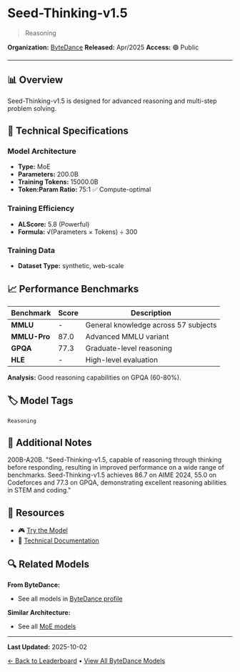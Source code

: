 # Seed-Thinking-v1.5

> Reasoning

**Organization:** [ByteDance](../../labs/bytedance.md)
**Released:** Apr/2025
**Access:** 🟢 Public

---

## 📊 Overview

Seed-Thinking-v1.5 is designed for advanced reasoning and multi-step problem solving.

## 🔧 Technical Specifications

### Model Architecture
- **Type:** MoE
- **Parameters:** 200.0B
- **Training Tokens:** 15000.0B
- **Token:Param Ratio:** 75:1 ✅ Compute-optimal

### Training Efficiency
- **ALScore:** 5.8 (Powerful)
- **Formula:** √(Parameters × Tokens) ÷ 300

### Training Data
- **Dataset Type:** synthetic, web-scale

## 📈 Performance Benchmarks

| Benchmark | Score | Description |
|-----------|-------|-------------|
| **MMLU** | - | General knowledge across 57 subjects |
| **MMLU-Pro** | 87.0 | Advanced MMLU variant |
| **GPQA** | 77.3 | Graduate-level reasoning |
| **HLE** | - | High-level evaluation |

**Analysis:** Good reasoning capabilities on GPQA (60-80%).

## 🏷️ Model Tags

`Reasoning`

## 📝 Additional Notes

200B-A20B. "Seed-Thinking-v1.5, capable of reasoning through thinking before responding, resulting in improved performance on a wide range of benchmarks. Seed-Thinking-v1.5 achieves 86.7 on AIME 2024, 55.0 on Codeforces and 77.3 on GPQA, demonstrating excellent reasoning abilities in STEM and coding."

## 🔗 Resources

- 🎮 [Try the Model](https://github.com/ByteDance-Seed/Seed-Thinking-v1.5)
- 📄 [Technical Documentation](https://github.com/ByteDance-Seed/Seed-Thinking-v1.5)

## 🔍 Related Models

**From ByteDance:**
- See all models in [ByteDance profile](../../labs/bytedance.md)

**Similar Architecture:**
- See all [MoE models](../../architectures/moe.md)

---

**Last Updated:** 2025-10-02

[← Back to Leaderboard](../../README.md) • [View All ByteDance Models](../../labs/bytedance.md)
